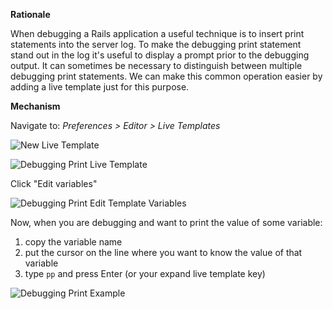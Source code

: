 **Rationale**

When debugging a Rails application a useful technique is to insert print statements into the server log. To make the debugging print statement stand out in the log it's useful to display a prompt prior to the debugging output. It can sometimes be necessary to distinguish between multiple debugging print statements. We can make this common operation easier by adding a live template just for this purpose.

**Mechanism**

Navigate to: _Preferences > Editor > Live Templates_

![New Live Template](https://github.com/amckinnell/RubyMineTips/blob/master/images/new-live-template.png)

![Debugging Print Live Template](https://github.com/amckinnell/RubyMineTips/blob/master/images/debugging-print-live-template.png)

Click "Edit variables"

![Debugging Print Edit Template Variables](https://github.com/amckinnell/RubyMineTips/blob/master/images/debugging-print-edit-template-variables.png)

Now, when you are debugging and want to print the value of some variable:

1. copy the variable name
1. put the cursor on the line where you want to know the value of that variable
1. type `pp` and press Enter (or your expand live template key)

![Debugging Print Example](https://github.com/amckinnell/RubyMineTips/blob/master/images/debugging-print-example.png)
